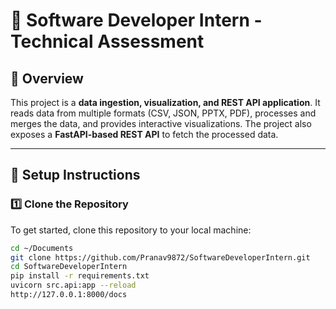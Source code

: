 # 🚀 Software Developer Intern - Technical Assessment

## 📌 Overview
This project is a **data ingestion, visualization, and REST API application**. It reads data from multiple formats (CSV, JSON, PPTX, PDF), processes and merges the data, and provides interactive visualizations. The project also exposes a **FastAPI-based REST API** to fetch the processed data.

---

## 🔧 Setup Instructions

### **1️⃣ Clone the Repository**
To get started, clone this repository to your local machine:
```bash
cd ~/Documents
git clone https://github.com/Pranav9872/SoftwareDeveloperIntern.git
cd SoftwareDeveloperIntern
pip install -r requirements.txt
uvicorn src.api:app --reload
http://127.0.0.1:8000/docs
